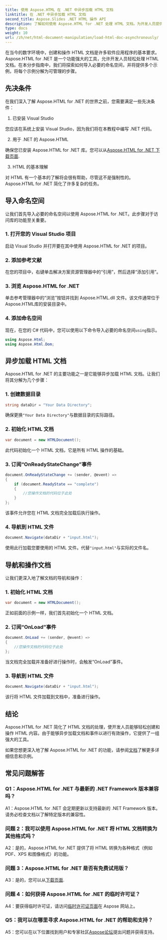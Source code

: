 ```yaml
---
title: 使用 Aspose.HTML 在 .NET 中异步加载 HTML 文档
linktitle: 在 .NET 中异步加载 HTML 文档
second_title: Aspose.Slides .NET HTML 操作 API
description: 了解如何使用 Aspose.HTML for .NET 处理 HTML 文档。为开发人员提供包含示例和常见问题解答的分步指南。
type: docs
weight: 10
url: /zh/net/html-document-manipulation/load-html-doc-asynchronously/
---
```


在当今的数字环境中，创建和操作 HTML 文档是许多软件应用程序的基本要求。 Aspose.HTML for .NET 是一个功能强大的工具，允许开发人员轻松处理 HTML 文档。在本分步指南中，我们将探索如何导入必要的命名空间，并将提供多个示例，将每个示例分解为可管理的步骤。

## 先决条件

在我们深入了解 Aspose.HTML for .NET 的世界之前，您需要满足一些先决条件：

1. 已安装 Visual Studio

您应该在系统上安装 Visual Studio，因为我们将在本教程中编写 .NET 代码。

2. 用于 .NET 的 Aspose.HTML

确保您已安装 Aspose.HTML for .NET 库。您可以从[Aspose.HTML for .NET 下载页面](https://releases.aspose.com/html/net/).

3. HTML 的基本理解

对 HTML 有一个基本的了解将会很有帮助，尽管这不是强制性的。 Aspose.HTML for .NET 简化了许多复杂的任务。

## 导入命名空间

让我们首先导入必要的命名空间以使用 Aspose.HTML for .NET。此步骤对于访问库的功能至关重要。

### 1. 打开您的 Visual Studio 项目

启动 Visual Studio 并打开要在其中使用 Aspose.HTML for .NET 的项目。

### 2. 添加参考文献

在您的项目中，右键单击解决方案资源管理器中的“引用”，然后选择“添加引用”。

### 3. 浏览 Aspose.HTML for .NET

单击参考管理器中的“浏览”按钮并找到 Aspose.HTML.dll 文件。该文件通常位于Aspose.HTML库的安装目录中。

### 4. 添加命名空间

现在，在您的 C# 代码中，您可以使用以下命令导入必要的命名空间`using`指示。

```csharp
using Aspose.Html;
using Aspose.Html.Dom;
```

## 异步加载 HTML 文档

Aspose.HTML for .NET 的主要功能之一是它能够异步加载 HTML 文档。让我们将其分解为几个步骤：

### 1. 创建数据目录

```csharp
string dataDir = "Your Data Directory";
```

确保更换`"Your Data Directory"`与数据目录的实际路径。

### 2. 初始化 HTML 文档

```csharp
var document = new HTMLDocument();
```

此代码初始化一个 HTML 文档，它是所有 HTML 操作的基础。

### 3. 订阅“OnReadyStateChange”事件

```csharp
document.OnReadyStateChange += (sender, @event) =>
{
    if (document.ReadyState == "complete")
    {
        //您操作文档的代码位于此处
    }
};
```

该事件允许您在 HTML 文档完全加载后执行操作。

### 4. 导航到 HTML 文件

```csharp
document.Navigate(dataDir + "input.html");
```

使用此行加载您要使用的 HTML 文件。代替`"input.html"`与实际的文件名。

## 导航和操作文档

让我们更深入地了解文档的导航和操作：

### 1. 初始化 HTML 文档

```csharp
var document = new HTMLDocument();
```

正如前面的示例一样，我们首先初始化一个 HTML 文档。

### 2. 订阅“OnLoad”事件

```csharp
document.OnLoad += (sender, @event) =>
{
    //您操作文档的代码位于此处
};
```

当文档完全加载并准备好进行操作时，会触发“OnLoad”事件。

### 3. 导航到 HTML 文件

```csharp
document.Navigate(dataDir + "input.html");
```

该行将 HTML 文件加载到文档中，准备进行操作。

## 结论

Aspose.HTML for .NET 简化了 HTML 文档的处理，使开发人员能够轻松创建和操作 HTML 内容。由于能够异步加载文档和事件以进行有效操作，它提供了一组强大的工具。

如果您想更深入地了解 Aspose.HTML for .NET 的功能，请参阅[文档](https://reference.aspose.com/html/net/)了解更多详细信息和示例。

## 常见问题解答

### Q1：Aspose.HTML for .NET 与最新的 .NET Framework 版本兼容吗？

A1：Aspose.HTML for .NET 会定期更新以支持最新的 .NET Framework 版本。请务必检查文档以了解特定版本的兼容性。

### 问题 2：我可以使用 Aspose.HTML for .NET 将 HTML 文档转换为其他格式吗？

A2：是的，Aspose.HTML for .NET 提供了将 HTML 转换为各种格式（例如 PDF、XPS 和图像格式）的功能。

### 问题 3：Aspose.HTML for .NET 是否有免费试用版？

 A3：是的，您可以从[下载页面](https://releases.aspose.com/).

### 问题 4：如何获得 Aspose.HTML for .NET 的临时许可证？

 A4：要获得临时许可证，请访问[临时许可证页面](https://purchase.aspose.com/temporary-license/)在 Aspose 网站上。

### Q5：我可以在哪里寻求 Aspose.HTML for .NET 的帮助和支持？

 A5：您可以在以下位置找到用户和专家社区[Aspose论坛](https://forum.aspose.com/)提出问题并获得支持。